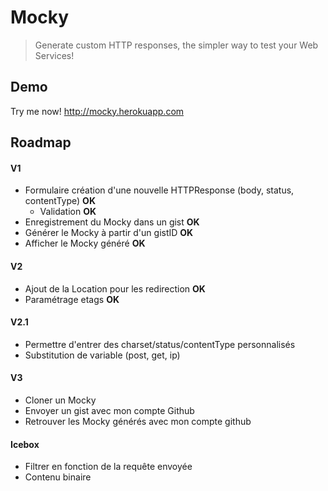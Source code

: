 # Mocky

> Generate custom HTTP responses, the simpler way to test your Web Services!

## Demo

Try me now! http://mocky.herokuapp.com

## Roadmap

#### V1
* Formulaire création d'une nouvelle HTTPResponse (body, status, contentType) **OK**
  * Validation **OK**
* Enregistrement du Mocky dans un gist **OK**
* Générer le Mocky à partir d'un gistID **OK**
* Afficher le Mocky généré **OK**

#### V2
* Ajout de la Location pour les redirection **OK**
* Paramétrage etags **OK**

#### V2.1
* Permettre d'entrer des charset/status/contentType personnalisés
* Substitution de variable (post, get, ip)

#### V3
* Cloner un Mocky
* Envoyer un gist avec mon compte Github
* Retrouver les Mocky générés avec mon compte github

#### Icebox
* Filtrer en fonction de la requête envoyée
* Contenu binaire

